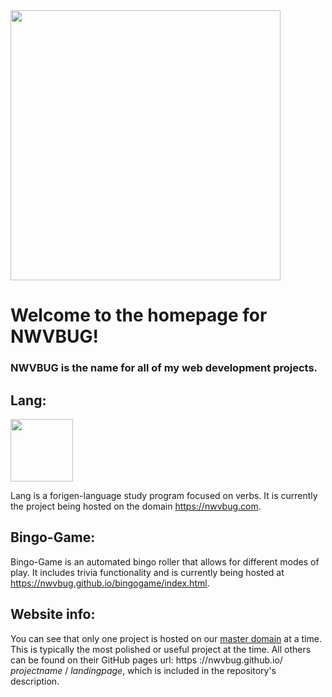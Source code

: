 <img src="https://github.com/nwvbug/Lang/blob/main/nwvbugpurple.png" width="432" height="432">

# Welcome to the homepage for NWVBUG!

### NWVBUG is the name for all of my web development projects. 



## Lang: 

<img src="https://github.com/nwvbug/Lang/blob/main/circular%20lang%20icon.png" width="100" height="100">

Lang is a forigen-language study program focused on verbs. It is currently the project being hosted on the domain https://nwvbug.com.


## Bingo-Game:

Bingo-Game is an automated bingo roller that allows for different modes of play. It includes trivia functionality and is currently being hosted at https://nwvbug.github.io/bingogame/index.html.

## Website info:

You can see that only one project is hosted on our [master domain](https://nwvbug.com) at a time. This is typically the most polished or useful project at the time. All others can be found on their GitHub pages url: https ://nwvbug.github.io/ *projectname* / *landingpage*, which is included in the repository's description. 
